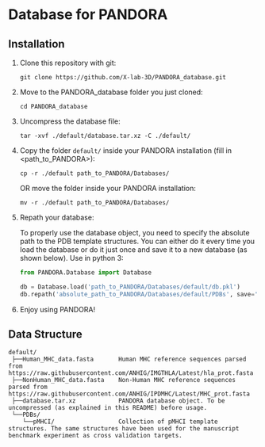 # Database for PANDORA

## Installation


1) Clone this repository with git:

   ```
   git clone https://github.com/X-lab-3D/PANDORA_database.git
   ```
   
2) Move to the PANDORA_database folder you just cloned:

   ```
   cd PANDORA_database
   ```

3) Uncompress the database file:

   ```
   tar -xvf ./default/database.tar.xz -C ./default/
   ```

3) Copy the folder `default/` inside your PANDORA installation (fill in <path_to_PANDORA>):

   ```
   cp -r ./default path_to_PANDORA/Databases/
   ```
   OR move the folder inside your PANDORA installation:
   ```
   mv -r ./default path_to_PANDORA/Databases/
   ```
   
5) Repath your database:

   To properly use the database object, you need to specify the absolute path to the PDB template structures.
   You can either do it every time you load the database or do it just once and save it to a new database (as shown below).
   Use in python 3:
   
   ```python
   from PANDORA.Database import Database

   db = Database.load('path_to_PANDORA/Databases/default/db.pkl')
   db.repath('absolute_path_to_PANDORA/Databases/default/PDBs', save='path_to_PANDORA/Databases/default/db_repath.pkl')
   ```
   
6) Enjoy using PANDORA!

## Data Structure

```
default/
 ├──Human_MHC_data.fasta       Human MHC reference sequences parsed from https://raw.githubusercontent.com/ANHIG/IMGTHLA/Latest/hla_prot.fasta  
 ├──NonHuman_MHC_data.fasta    Non-Human MHC reference sequences parsed from https://raw.githubusercontent.com/ANHIG/IPDMHC/Latest/MHC_prot.fasta  
 ├──database.tar.xz            PANDORA database object. To be uncompressed (as explained in this README) before usage.  
 └──PDBs/  
    └──pMHCI/                  Collection of pMHCI template structures. The same structures have been used for the manuscript benchmark experiment as cross validation targets.  
```
